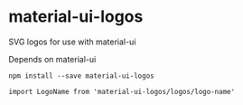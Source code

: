# material-ui-logos
SVG logos for use with material-ui

Depends on material-ui

    npm install --save material-ui-logos

    import LogoName from 'material-ui-logos/logos/logo-name'
